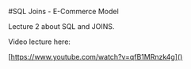 #SQL Joins - E-Commerce Model

Lecture 2 about SQL and JOINS.

Video lecture here:

[https://www.youtube.com/watch?v=qfB1MRnzk4g]()